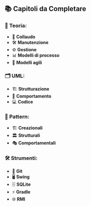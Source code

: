## 📚 Capitoli da Completare

### 📖 Teoria:
- 🔧 **Collaudo**
- 🛠️ **Manutenzione**
- ⚙️ **Gestione**
- 📊 **Modelli di processo**
- 🚀 **Modelli agili**

### 🗂️ UML:
- 🏗️ **Strutturazione**
- 🔄 **Comportamento**
- 💻 **Codice**

### 🔑 Pattern:
- 🏗️ **Creazionali**
- 🏛️ **Strutturali**
- 🎭 **Comportamentali**

### 🛠️ Strumenti:
- 🌱 **Git**
- 🖥️ **Swing**
- 🗄️ **SQLite**
- ⚡ **Gradle**
- 🌐 **RMI**
